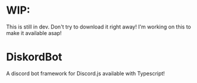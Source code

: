 # WIP:
This is still in dev. Don't try to download it right away! 
I'm working on this to make it available asap! 

# DiskordBot
A discord bot framework for Discord.js available with Typescript!

